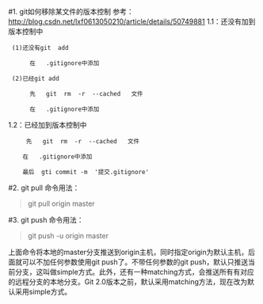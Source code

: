 #1.  git如何移除某文件的版本控制
参考： http://blog.csdn.net/lxf0613050210/article/details/50749881
1.1：还没有加到版本控制中

     (1)还没有git  add

          在   .gitignore中添加

     (2)已经git add

          先   git  rm  -r  --cached   文件

          在   .gitignore中添加

1.2：已经加到版本控制中

         先   git  rm  -r  --cached   文件  

        在   .gitignore中添加

        最后  gti commit -m  '提交.gitignore'

#2. git pull 命令用法：  
> git pull origin master

#3. git push 命令用法：  
> git push -u origin master 

上面命令将本地的master分支推送到origin主机，同时指定origin为默认主机，后面就可以不加任何参数使用git push了。不带任何参数的git push，默认只推送当前分支，这叫做simple方式。此外，还有一种matching方式，会推送所有有对应的远程分支的本地分支。Git 2.0版本之前，默认采用matching方法，现在改为默认采用simple方式。